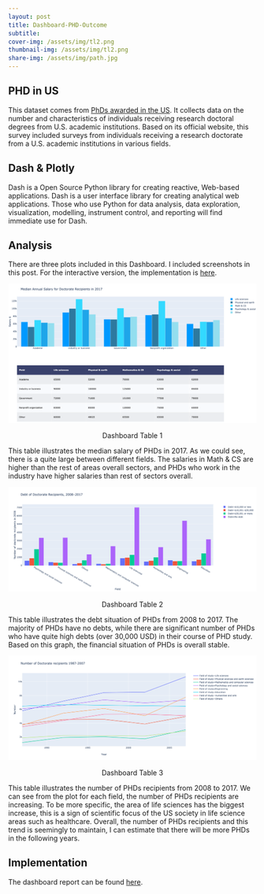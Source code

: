 ```yaml
---
layout: post
title: Dashboard-PHD-Outcome
subtitle: 
cover-img: /assets/img/tl2.png
thumbnail-img: /assets/img/tl2.png
share-img: /assets/img/path.jpg
---
```


## PHD in US

This dataset comes from [PhDs awarded in the US](https://ncses.nsf.gov/pubs/nsf19301/survey-description). It collects data on the number and characteristics of individuals receiving research doctoral degrees from U.S. academic institutions. Based on its official website, this survey included surveys from individuals receiving a research doctorate from a U.S. academic institutions in various fields.

## Dash & Plotly

Dash is a Open Source Python library for creating reactive, Web-based applications. Dash is a user interface library for creating analytical web applications. Those who use Python for data analysis, data exploration, visualization, modelling, instrument control, and reporting will find immediate use for Dash.

## Analysis

There are three plots included in this Dashboard. I included screenshots in this post. For the interactive version, the implementation is [here](http://noafeng72.pythonanywhere.com).

<div align="center">
<img src="https://raw.githubusercontent.com/yuanfeng2/yuanfeng2.github.io/master/assets/img/d3.png" >
  <p>Dashboard Table 1</p>
</div>

This table illustrates the median salary of PHDs in 2017. As we could see, there is a quite large between different fields. The salaries in Math & CS are higher than the rest of areas overall sectors, and PHDs who work in the industry have higher salaries than rest of sectors overall. 

<div align="center">
<img src="https://raw.githubusercontent.com/yuanfeng2/yuanfeng2.github.io/master/assets/img/d2.png" >
  <p>Dashboard Table 2</p>
</div>

This table illustrates the debt situation of PHDs from 2008 to 2017. The majority of PHDs have no debts, while there are significant number of PHDs who have quite high debts (over 30,000 USD) in their course of PHD study. Based on this graph, the financial situation of PHDs is overall stable.

<div align="center">
<img src="https://raw.githubusercontent.com/yuanfeng2/yuanfeng2.github.io/master/assets/img/d1.png" >
  <p>Dashboard Table 3</p>
</div>

This table illustrates the number of PHDs recipients from 2008 to 2017. We can see from the plot for each field, the number of PHDs recipients are increasing. To be more specific, the area of life sciences has the biggest increase, this is a sign of scientific focus of the US society in life science areas such as healthcare.
Overall, the number of PHDs recipients and this trend is seemingly to maintain, I can estimate that there will be more PHDs in the following years.

## Implementation


The dashboard report can be found [here](http://noafeng72.pythonanywhere.com).
